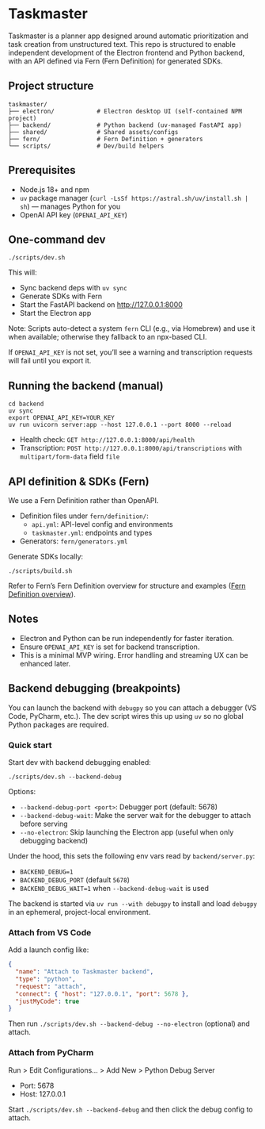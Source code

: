 # Taskmaster

Taskmaster is a planner app designed around automatic prioritization and task creation from unstructured text. This repo is structured to enable independent development of the Electron frontend and Python backend, with an API defined via Fern (Fern Definition) for generated SDKs.

## Project structure

```
taskmaster/
├── electron/            # Electron desktop UI (self-contained NPM project)
├── backend/             # Python backend (uv-managed FastAPI app)
├── shared/              # Shared assets/configs
├── fern/                # Fern Definition + generators
└── scripts/             # Dev/build helpers
```

## Prerequisites

- Node.js 18+ and npm
- `uv` package manager (`curl -LsSf https://astral.sh/uv/install.sh | sh`) — manages Python for you
- OpenAI API key (`OPENAI_API_KEY`)

## One-command dev

```
./scripts/dev.sh
```

This will:
- Sync backend deps with `uv sync`
- Generate SDKs with Fern
- Start the FastAPI backend on http://127.0.0.1:8000
- Start the Electron app

Note: Scripts auto-detect a system `fern` CLI (e.g., via Homebrew) and use it when available; otherwise they fallback to an npx-based CLI.

If `OPENAI_API_KEY` is not set, you’ll see a warning and transcription requests will fail until you export it.

## Running the backend (manual)

```
cd backend
uv sync
export OPENAI_API_KEY=YOUR_KEY
uv run uvicorn server:app --host 127.0.0.1 --port 8000 --reload
```

- Health check: `GET http://127.0.0.1:8000/api/health`
- Transcription: `POST http://127.0.0.1:8000/api/transcriptions` with `multipart/form-data` field `file`

## API definition & SDKs (Fern)

We use a Fern Definition rather than OpenAPI.

- Definition files under `fern/definition/`:
  - `api.yml`: API-level config and environments
  - `taskmaster.yml`: endpoints and types
- Generators: `fern/generators.yml`

Generate SDKs locally:

```
./scripts/build.sh
```

Refer to Fern’s Fern Definition overview for structure and examples ([Fern Definition overview](https://buildwithfern.com/learn/api-definitions/ferndef/overview)).

## Notes

- Electron and Python can be run independently for faster iteration.
- Ensure `OPENAI_API_KEY` is set for backend transcription.
- This is a minimal MVP wiring. Error handling and streaming UX can be enhanced later.

## Backend debugging (breakpoints)

You can launch the backend with `debugpy` so you can attach a debugger (VS Code, PyCharm, etc.). The dev script wires this up using `uv` so no global Python packages are required.

### Quick start

Start dev with backend debugging enabled:

```
./scripts/dev.sh --backend-debug
```

Options:

- `--backend-debug-port <port>`: Debugger port (default: 5678)
- `--backend-debug-wait`: Make the server wait for the debugger to attach before serving
- `--no-electron`: Skip launching the Electron app (useful when only debugging backend)

Under the hood, this sets the following env vars read by `backend/server.py`:

- `BACKEND_DEBUG=1`
- `BACKEND_DEBUG_PORT` (default `5678`)
- `BACKEND_DEBUG_WAIT=1` when `--backend-debug-wait` is used

The backend is started via `uv run --with debugpy` to install and load `debugpy` in an ephemeral, project-local environment.

### Attach from VS Code

Add a launch config like:

```json
{
  "name": "Attach to Taskmaster backend",
  "type": "python",
  "request": "attach",
  "connect": { "host": "127.0.0.1", "port": 5678 },
  "justMyCode": true
}
```

Then run `./scripts/dev.sh --backend-debug --no-electron` (optional) and attach.

### Attach from PyCharm

Run > Edit Configurations… > Add New > Python Debug Server

- Port: 5678
- Host: 127.0.0.1

Start `./scripts/dev.sh --backend-debug` and then click the debug config to attach.

